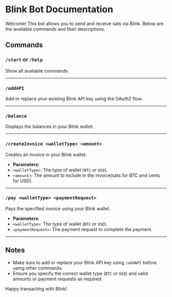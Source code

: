 # Blink Bot Documentation

Welcome! This bot allows you to send and receive sats via Blink. Below are the available commands and their descriptions.

## Commands

### `/start` or `/help`
Show all available commands.

---

### `/addAPI`
Add or replace your existing Blink API key using the OAuth2 flow.

---

### `/balance`
Displays the balances in your Blink wallet.

---

### `/createInvoice <walletType> <amount>`
Creates an invoice in your Blink wallet.

- **Parameters**:
- `<walletType>`: The type of wallet (`BTC` or `USD`).
- `<amount>`: The amount to include in the invoice(sats for BTC and cents for USD).

---

### `/pay <walletType> <paymentRequest>`
Pays the specified invoice using your Blink wallet.

- **Parameters**:
- `<walletType>`: The type of wallet (`BTC` or `USD`).
- `<paymentRequest>`: The payment request to complete the payment.

---

## Notes
- Make sure to add or replace your Blink API key using `/addAPI` before using other commands.
- Ensure you specify the correct wallet type (`BTC` or `USD`) and valid amounts or payment requests as required.

Happy transacting with Blink!
